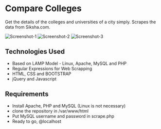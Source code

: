 # Compare Colleges
Get the details of the colleges and universities of a city simply. Scrapes the data from Siksha.com.

![Screenshot-1](http://i.imgur.com/HMsucVh.png)
![Screenshot-2](http://i.imgur.com/JbCTcWM.png)
![Screenshot-3](http://i.imgur.com/cuKP2WC.png)

## Technologies Used
* Based on LAMP Model - Linux, Apache, MySQL and PHP 
* Regular Expressions for Web Scrapping
* HTML, CSS and BOOTSTRAP
* jQuery and Javascript

## Requirements
* Install Apache, PHP and MySQL (Linux is not necessary)
* clone the repository in /var/www/html
* Put MySQL username and password in scrape.php
* Ready to go, @localhost
